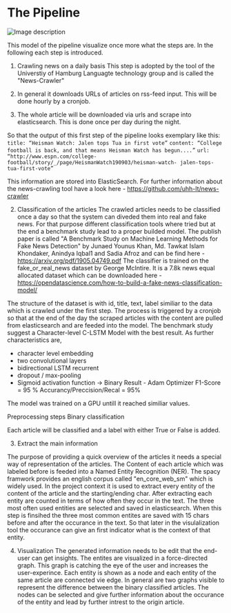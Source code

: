 # The Pipeline

![Image description](./PipLine.png)

This model of the pipeline visualize once more what the steps are. In the following each step is introduced.

1. Crawling news on a daily basis
This step is adopted by the tool of the Universtiy of Hamburg Languagte technology group and is called the "News-Crawler"

1. In general it downloads URLs of articles on rss-feed input. This will be done hourly by a cronjob.

2. The whole article will be downloaded via urls and scrape into elasticsearch. This is done once per day during the night.

So that the output of this first step of the pipeline looks exemplary like this:
    `title: “Heisman Watch: Jalen tops Tua in first vote”`
    `content: “College football is back, and that means Heisman Watch has begun....”`
    `url: “http://www.espn.com/college-football/story/_/page/HeismanWatch190903/heisman-watch- jalen-tops-tua-first-vote”`

This information are stored into ElasticSearch. For further information about the news-crawling tool have a look here - <https://github.com/uhh-lt/news-crawler>

2. Classification of the articles
The crawled articles needs to be classified once a day so that the system can diveded them into real and fake news.
For that purpose different classification tools where tried but at the end a benchmark study lead to a proper builded model. The publish paper is called "A Benchmark Study on Machine Learning Methods for Fake News Detection" by Junaed Younus Khan, Md. Tawkat Islam Khondaker, Anindya Iqbal1 and Sadia Afroz and can be find here - <https://arxiv.org/pdf/1905.04749.pdf>
The classifier is trained on the fake_or_real_news dataset by George McIntire. It is a 7.8k news equal allocated dataset which can be downloaded here - <https://opendatascience.com/how-to-build-a-fake-news-classification-model/>

The structure of the dataset is with id, title, text, label similiar to the data which is crawled under the first step. The process is triggered by a cronjob so that at the end of the day the scraped articles with the content are pulled from elasticsearch and are feeded into the model.
The benchmark study suggest a Character-level C-LSTM Model with the best result. As further characteristics are,

- character level embedding
- two convolutional layers
- bidirectional LSTM recurrent
- dropout / max-pooling
- Sigmoid activation function -> Binary Result - Adam Optimizer
F1-Score = 95 % Accurancy/Preccision/Recal = 95%

The model was trained on a GPU untill it reached similiar values.

Preprocessing steps
Binary classification 



Each article will be classified and a label with either True or False is added.

3. Extract the main information

The purpose of providing a quick overview of the articles it needs a special way of representation of the articles. The Content of each article which was labeled before is feeded into a Named Entity Recognition (NER). The spacy framwork provides an english corpus called "en_core_web_sm" which is widely used. In the project context it is used to extract every entity of the content of the article and the starting/ending char.
After extracting each entity are counted in terms of how often they occur in the text. The three most often used entities are selected and saved in elasticsearch.
When this step is finsihed the three most common entites are saved with 15 chars before and after the occurance in the text. So that later in the visulalization tool the occurance can give an first indicator what is the context of that entity.

4. Visualization
The generated information needs to be edit that the end-user can get insights. The entites are visualized in a force-directed graph. This graph is catching the eye of the user and increases the user-experince. Each entity is shown as a node and each entity of the same article are connected vie edge.
In general are two graphs visible to represent the difference between the binary classified articles. The nodes can be selected and give further information about the occurance of the entity and lead by further intrest to the origin article.
